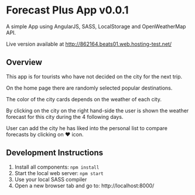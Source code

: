# Forecast Plus App v0.0.1

A simple App using AngularJS, SASS, LocalStorage and OpenWeatherMap API.

Live version available at http://862164.beats01.web.hosting-test.net/

## Overview

This app is for tourists who have not decided on the city for the next trip.

On the home page there are randomly selected popular destinations.

The color of the city cards depends on the weather of each city.

By clicking on the city on the right hand-side the user is shown the weather forecast for this city during the 4 following days.

User can add the city he has liked into the personal list to compare forecasts by clicking on ❤️ icon.

## Development Instructions

1. Install all components: `npm install`
2. Start the local web server: `npm start`
3. Use your local SASS compiler
4. Open a new browser tab and go to: http://localhost:8000/
